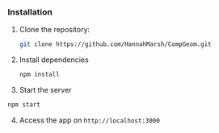 

### Installation

1. Clone the repository:
   ```bash
   git clone https://github.com/HannahMarsh/CompGeom.git
   ```

2. Install dependencies
   ```bash
   npm install
   ```

3. Start the server
```bash
npm start
```

4. Access the app on `http://localhost:3000`

